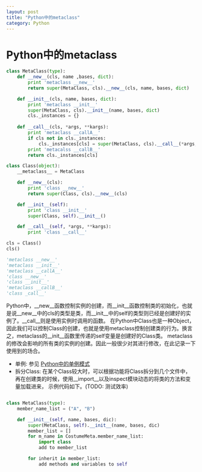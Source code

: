 ```yaml
---
layout: post
title: "Python中的metaclass"
category: Python
---
```


# Python中的metaclass

```python
class MetaClass(type):
	def __new__(cls, name ,bases, dict):
		print 'metaclass __new__'
		return super(MetaClass, cls).__new__(cls, name, bases, dict)

	def __init__(cls, name, bases, dict):
		print 'metaclass __init__'
		super(MetaClass, cls).__init__(name, bases, dict)
		cls._instances = {}
		
	def __call__(cls, *args, **kargs):
		print 'metaclass __callA__'
		if cls not in cls._instances:
			cls._instances[cls] = super(MetaClass, cls).__call__(*args, **kargs)
		print 'metacalss __callB__'
		return cls._instances[cls]

class Class(object):
	__metaclass__ = MetaClass

	def __new__(cls):
		print 'class __new__'
		return super(Class, cls).__new__(cls)

	def __init__(self):
		print 'class __init__'
		super(Class, self).__init__()

	def __call__(self, *args, **kargs):
		print 'class __call__'

cls = Class()
cls()

'metaclass __new__'
'metaclass __init__'
'metaclass __callA__'
'class __new__'
'class __init__'
'metaclass __callB__'
'class _call__'
```
Python中，__new__函数控制实例的创建，而__init__函数控制类的初始化，也就是说__new__中的cls的类型是类，而__init__中的self的类型则已经是创建好的实例了。__call__则是使用实例时调用的函数。
在Python中Class也是一种Object，因此我们可以控制Class的创建，也就是使用metaclass控制创建类的行为。换言之，metaclass的__init__函数里传递的self变量是创建好的Class类。
metaclass的修改会影响的所有类的实例的创建。因此一般很少对其进行修改，在此记录一下使用到的场合。
- 单例: 参见 [Python中的单例模式](https://boylinshan.github.io/python/2016/07/31/Python中的单例模式/)
- 拆分Class: 在某个Class较大时，可以根据功能将Class拆分到几个文件中，再在创建类的时候，使用__import__以及inspect模块动态的将类的方法和变量加载进来， 示例代码如下。(TODO: 测试效率)

```python

class MetaClass(type):
	member_name_list = ("A", "B")

	def __init__(self, name, bases, dic):
		super(MetaClass, self).__init__(name, bases, dic)
		member_list = []
		for m_name in CostumeMeta.member_name_list:
			import class
			add to member_list

		for inherit in member_list:
			add methods and variables to self
```